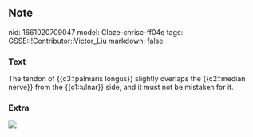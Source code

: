 ## Note
nid: 1661020709047
model: Cloze-chrisc-ff04e
tags: GSSE::!Contributor::Victor_Liu
markdown: false

### Text
The tendon of {{c3::palmaris longus}} slightly overlaps the {{c2::median nerve}} from the {{c1::ulnar}} side, and it must not be mistaken for it.

### Extra
<img src="paste-94c070c424c5d6d4bde08d8e6e1063316d40fa79.jpg">
